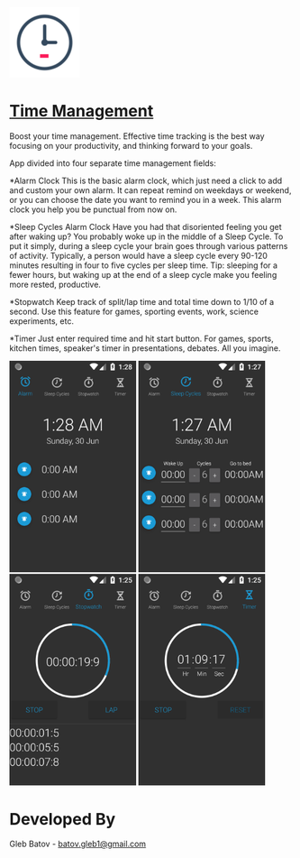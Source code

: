 <p align="left">
  <img src="https://github.com/glebbatov/TimeManagement/blob/master/icon512.png?" width="125">
  <a target="_blank" href="https://play.google.com/store/apps/details?id=com.GB.TimeManagement"><h1>Time Management</h1></a>
<p>
  
Boost your time management. Effective time tracking is the best way focusing on your productivity, and thinking forward to your goals.


App divided into four separate time management fields:

*Alarm Clock
This is the basic alarm clock, which just need a click to add and custom your own alarm. It can repeat remind on weekdays or weekend, or you can choose the date you want to remind you in a week. This alarm clock you help you be punctual from now on.

*Sleep Cycles Alarm Clock
Have you had that disoriented feeling you get after waking up? You probably woke up in the middle of a Sleep Cycle. To put it simply, during a sleep cycle your brain goes through various patterns of activity. Typically, a person would have a sleep cycle every 90-120 minutes resulting in four to five cycles per sleep time. Tip: sleeping for a fewer hours, but waking up at the end of a sleep cycle make you feeling more rested, productive. 

*Stopwatch
Keep track of split/lap time and total time down to 1/10 of a second. Use this feature for games, sporting events, work, science experiments, etc.

*Timer
Just enter required time and hit start button. For games, sports, kitchen times, speaker's timer in presentations, debates. All you imagine.

<p>
<p align="left">
  <img src="https://github.com/glebbatov/TimeManagement/blob/master/1.png" width="225">
  <img src="https://github.com/glebbatov/TimeManagement/blob/master/2.png" width="225">
  <img src="https://github.com/glebbatov/TimeManagement/blob/master/3.png" width="225">
  <img src="https://github.com/glebbatov/TimeManagement/blob/master/4.png" width="225">
</p>

# Developed By
Gleb Batov - batov.gleb1@gmail.com
